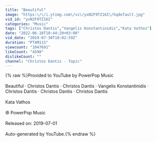 ```yaml
---
title: "Beautiful"
image: "https:\/\/i.ytimg.com\/vi\/yxN2F9TZ16I\/hqdefault.jpg"
vid_id: "yxN2F9TZ16I"
categories: "Music"
tags: ["Christos Dantis","Vangelis Konstantinidis","Kata Vathos"]
date: "2022-06-10T10:44:29+03:00"
vid_date: "2019-07-30T10:02:59Z"
duration: "PT4M11S"
viewcount: "1047691"
likeCount: "4598"
dislikeCount: ""
channel: "Christos Dantis - Topic"
---
```

{% raw %}Provided to YouTube by PowerPop Music<br /><br />Beautiful · Christos Dantis · Christos Dantis · Vangelis Konstantinidis · Christos Dantis · Christos Dantis · Christos Dantis<br /><br />Kata Vathos<br /><br />℗ PowerPop Music<br /><br />Released on: 2019-07-01<br /><br />Auto-generated by YouTube.{% endraw %}
